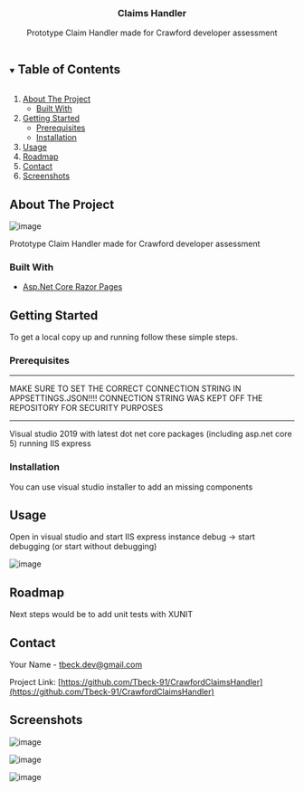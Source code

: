 



<!-- PROJECT SHIELDS -->
<!--
*** I'm using markdown "reference style" links for readability.
*** Reference links are enclosed in brackets [ ] instead of parentheses ( ).
*** See the bottom of this document for the declaration of the reference variables
*** for contributors-url, forks-url, etc. This is an optional, concise syntax you may use.
*** https://www.markdownguide.org/basic-syntax/#reference-style-links
-->



<!-- PROJECT LOGO -->
<br />
<p align="center">
  <h3 align="center">Claims Handler</h3>

  <p align="center">
    Prototype Claim Handler made for Crawford developer assessment
    <br />
  </p>
</p>



<!-- TABLE OF CONTENTS -->
<details open="open">
  <summary><h2 style="display: inline-block">Table of Contents</h2></summary>
  <ol>
    <li>
      <a href="#about-the-project">About The Project</a>
      <ul>
        <li><a href="#built-with">Built With</a></li>
      </ul>
    </li>
    <li>
      <a href="#getting-started">Getting Started</a>
      <ul>
        <li><a href="#prerequisites">Prerequisites</a></li>
        <li><a href="#installation">Installation</a></li>
      </ul>
    </li>
    <li><a href="#usage">Usage</a></li>
    <li><a href="#roadmap">Roadmap</a></li> 
    <li><a href="#contact">Contact</a></li>
    <li><a href="#screenshots">Screenshots</a></li>

  </ol>
</details>



<!-- ABOUT THE PROJECT -->
## About The Project
![image](https://user-images.githubusercontent.com/32859111/129208230-52f86784-89b7-4868-8876-945b3bf7d21e.png)

Prototype Claim Handler made for Crawford developer assessment

### Built With
* [Asp.Net Core Razor Pages](https://docs.microsoft.com/en-us/aspnet/core/razor-pages/?view=aspnetcore-5.0&tabs=visual-studio)


<!-- GETTING STARTED -->
## Getting Started

To get a local copy up and running follow these simple steps.

### Prerequisites

**********************************************************
MAKE SURE TO SET THE CORRECT CONNECTION STRING IN APPSETTINGS.JSON!!!!
CONNECTION STRING WAS KEPT OFF THE REPOSITORY FOR SECURITY PURPOSES
**********************************************************


Visual studio 2019 with latest dot net core packages (including asp.net core 5)
running IIS express

### Installation
You can use visual studio installer to add an missing components


<!-- USAGE EXAMPLES -->
## Usage

Open in visual studio and start IIS express instance
debug -> start debugging (or start without debugging)

![image](https://user-images.githubusercontent.com/32859111/129210777-e0d9d98c-130f-4286-967c-3c2a9b8b50ed.png)

<!-- ROADMAP -->
## Roadmap

Next steps would be to add unit tests with XUNIT


<!-- CONTACT -->
## Contact

Your Name - tbeck.dev@gmail.com

Project Link: [https://github.com/Tbeck-91/CrawfordClaimsHandler](https://github.com/Tbeck-91/CrawfordClaimsHandler)

## Screenshots

![image](https://user-images.githubusercontent.com/32859111/129210869-3145e887-e79a-413b-9fdf-d88887c6e4af.png)

![image](https://user-images.githubusercontent.com/32859111/129210929-b667d407-6513-43c8-8d6d-67e3fd7e673b.png)

![image](https://user-images.githubusercontent.com/32859111/129210955-e716474e-52d6-4035-aca0-04363b59973d.png)




<!-- MARKDOWN LINKS & IMAGES -->
<!-- https://www.markdownguide.org/basic-syntax/#reference-style-links -->
[contributors-shield]: https://img.shields.io/github/contributors/Tbeck-91/repo.svg?style=for-the-badge
[contributors-url]: https://github.com/Tbeck-91/CrawfordClaimsHandler/graphs/contributors
[forks-shield]: https://img.shields.io/github/forks/Tbeck-91/repo.svg?style=for-the-badge
[forks-url]: https://github.com/Tbeck-91/CrawfordClaimsHandler/network/members
[stars-shield]: https://img.shields.io/github/stars/Tbeck-91/repo.svg?style=for-the-badge
[stars-url]: https://github.com/Tbeck-91/CrawfordClaimsHandler/stargazers
[issues-shield]: https://img.shields.io/github/issues/Tbeck-91/repo.svg?style=for-the-badge
[issues-url]: https://github.com/Tbeck-91/CrawfordClaimsHandler/issues
[license-shield]: https://img.shields.io/github/license/Tbeck-91/repo.svg?style=for-the-badge
[license-url]: https://github.com/Tbeck-91/CrawfordClaimsHandler/blob/master/LICENSE.txt
[linkedin-shield]: https://img.shields.io/badge/-LinkedIn-black.svg?style=for-the-badge&logo=linkedin&colorB=555
[linkedin-url]: https://linkedin.com/in/Tbeck-91
